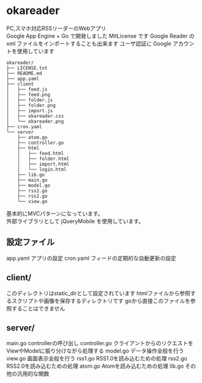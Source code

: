 okareader
=========

PC,スマホ対応RSSリーダーのWebアプリ  
Google App Engine + Go で開発しました
MitLicense です
Google Reader の xml ファイルをインポートすることも出来ます
ユーザ認証に Google アカウントを使用しています

	okareader/
	├── LICENSE.txt
	├── README.md
	├── app.yaml
	├── client
	│   ├── feed.js
	│   ├── feed.png
	│   ├── folder.js
	│   ├── folder.png
	│   ├── import.js
	│   ├── okareader.css
	│   └── okareader.png
	├── cron.yaml
	└── server
		├── atom.go
		├── controller.go
		├── html
		│   ├── feed.html
		│   ├── folder.html
		│   ├── import.html
		│   └── login.html
		├── lib.go
		├── main.go
		├── model.go
		├── rss1.go
		├── rss2.go
		└── view.go

基本的にMVCパターンになっています。  
外部ライブラリとして jQueryMobile を使用しています。

## 設定ファイル
app.yaml    アプリの設定
cron.yaml    フィードの定期的な自動更新の設定

## client/
このディレクトリはstatic_dirとして設定されています
htmlファイルから参照するスクリプトや画像を保存するディレクトリです
goから直接このファイルを参照することはできません

## server/
main.go    controllerの呼び出し
controller.go    クライアントからのリクエストをViewやModelに振り分けながら処理する
model.go    データ操作全般を行う
view.go    画面表示全般を行う
rss1.go    RSS1.0を読み込むための処理
rss2.go    RSS2.0を読み込むための処理
atom.go    Atomを読み込むための処理
lib.go    その他の汎用的な関数